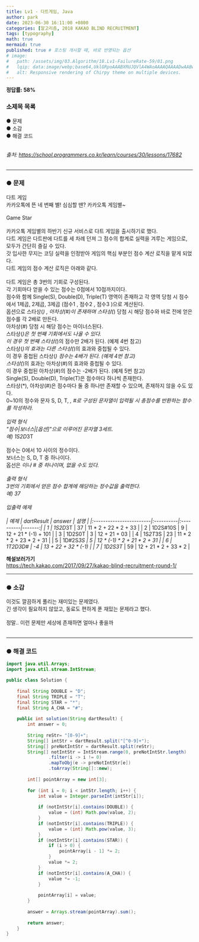 ```yaml
---
title: Lv1 - 다트게임, Java
author: park
date: 2023-06-30 16:11:00 +0800
categories: [알고리즘, 2018 KAKAO BLIND RECRUITMENT]
tags: [typography]
math: true
mermaid: true
published: true # 포스팅 개시할 때, 바로 반영되는 옵션
# image: 
#   path: /assets/img/03.Algorithm/18.Lv1-FailureRate-59/01.png
#   lqip: data:image/webp;base64,UklGRpoAAABXRUJQVlA4WAoAAAAQAAAADwAABwAAQUxQSDIAAAARL0AmbZurmr57yyIiqE8oiG0bejIYEQTgqiDA9vqnsUSI6H+oAERp2HZ65qP/VIAWAFZQOCBCAAAA8AEAnQEqEAAIAAVAfCWkAALp8sF8rgRgAP7o9FDvMCkMde9PK7euH5M1m6VWoDXf2FkP3BqV0ZYbO6NA/VFIAAAA
#   alt: Responsive rendering of Chirpy theme on multiple devices.
---
```


<b>정답률: 58%</b><br>

### 소제목 목록
● 문제<br/>
● 소감<br/>
● 해결 코드<br/>
<br/>

<i>출처: https://school.programmers.co.kr/learn/courses/30/lessons/17682</i><br>
<br/>

---

### ● 문제<br/>

다트 게임<br/>
카카오톡에 뜬 네 번째 별! 심심할 땐? 카카오톡 게임별~<br/>
<br/>
Game Star<br/>
<br/>
카카오톡 게임별의 하반기 신규 서비스로 다트 게임을 출시하기로 했다.<br/>
다트 게임은 다트판에 다트를 세 차례 던져 그 점수의 합계로 실력을 겨루는 게임으로, 모두가 간단히 즐길 수 있다.<br/>
갓 입사한 무지는 코딩 실력을 인정받아 게임의 핵심 부분인 점수 계산 로직을 맡게 되었다.<br/>
다트 게임의 점수 계산 로직은 아래와 같다.<br/>
<br/>
다트 게임은 총 3번의 기회로 구성된다.<br/>
각 기회마다 얻을 수 있는 점수는 0점에서 10점까지이다.<br/>
점수와 함께 Single(S), Double(D), Triple(T) 영역이 존재하고 각 영역 당첨 시 점수에서 1제곱, 2제곱, 3제곱 (점수1 , 점수2 , 점수3 )으로 계산된다.<br/>
옵션으로 스타상(*) , 아차상(#)이 존재하며 스타상(*) 당첨 시 해당 점수와 바로 전에 얻은 점수를 각 2배로 만든다.<br/>
아차상(#) 당첨 시 해당 점수는 마이너스된다.<br/>
스타상(*)은 첫 번째 기회에서도 나올 수 있다.<br/>
이 경우 첫 번째 스타상(*)의 점수만 2배가 된다. (예제 4번 참고)<br/>
스타상(*)의 효과는 다른 스타상(*)의 효과와 중첩될 수 있다.<br/>
이 경우 중첩된 스타상(*) 점수는 4배가 된다. (예제 4번 참고)<br/>
스타상(*)의 효과는 아차상(#)의 효과와 중첩될 수 있다.<br/>
이 경우 중첩된 아차상(#)의 점수는 -2배가 된다. (예제 5번 참고)<br/>
Single(S), Double(D), Triple(T)은 점수마다 하나씩 존재한다.<br/>
스타상(*), 아차상(#)은 점수마다 둘 중 하나만 존재할 수 있으며, 존재하지 않을 수도 있다.<br/>
0~10의 정수와 문자 S, D, T, *, #로 구성된 문자열이 입력될 시 총점수를 반환하는 함수를 작성하라.<br/>
<br/>
입력 형식<br/>
"점수|보너스|[옵션]"으로 이루어진 문자열 3세트.<br/>
예) 1S2D*3T<br/>
<br/>
점수는 0에서 10 사이의 정수이다.<br/>
보너스는 S, D, T 중 하나이다.<br/>
옵선은 *이나 # 중 하나이며, 없을 수도 있다.<br/>
<br/>
출력 형식<br/>
3번의 기회에서 얻은 점수 합계에 해당하는 정수값을 출력한다.<br/>
예) 37<br/>
<br/>
입출력 예제<br/>
<br/>
| 예제                       | dartResult    | answer    | 설명 |
|:------------------------|:----------|:----------|-------:|
| 1                       | 1S2D*3T   |   37      | 11 * 2 + 22 * 2 + 33 |
| 2                       | 1D2S#10S  |   9       | 12 + 21 * (-1) + 101 |
| 3                       | 1D2S0T    |   3       | 12 + 21 + 03 |
| 4                       | 1S*2T*3S  |   23      | 11 * 2 * 2 + 23 * 2 + 31 |
| 5                       | 1D#2S*3S  |   5       | 12 * (-1) * 2 + 21 * 2 + 31 |
| 6                       | 1T2D3D#   |   -4      | 13 + 22 + 32 * (-1) |
| 7                       | 1D2S3T*   |   59      | 12 + 21 * 2 + 33 * 2 |

<b>해설보러가기</b><br/>
https://tech.kakao.com/2017/09/27/kakao-blind-recruitment-round-1/<br/>

---

### ● 소감

이것도 깔끔하게 풀리는 재미있는 문제였다.<br/>
긴 생각이 필요하지 않았고, 동료도 편하게 푼 재밌는 문제라고 했다.<br/>
<br/>
정말.. 이런 문제만 세상에 존재하면 얼마나 좋을까<br/>
<br/>

---

### ● 해결 코드

```java
import java.util.Arrays;
import java.util.stream.IntStream;

public class Solution {
    
    final String DOUBLE = "D";
    final String TRIPLE = "T";
    final String STAR = "*";
    final String A_CHA = "#";
    
    public int solution(String dartResult) {
        int answer = 0;
        
        String reStr= "[0-9]+";
        String[] intStr = dartResult.split("[^0-9]+");
        String[] preNotIntStr = dartResult.split(reStr);
        String[] notIntStr = IntStream.range(0, preNotIntStr.length)
                .filter(i -> i != 0)
                .mapToObj(e -> preNotIntStr[e])
                .toArray(String[]::new);
        
        int[] pointArray = new int[3];
        
        for (int i = 0; i < intStr.length; i++) {
            int value = Integer.parseInt(intStr[i]);
            
            if (notIntStr[i].contains(DOUBLE)) {
                value = (int) Math.pow(value, 2);
            }
            if (notIntStr[i].contains(TRIPLE)) {
                value = (int) Math.pow(value, 3);
            }
            if (notIntStr[i].contains(STAR)) {
                if (i > 0) {
                    pointArray[i - 1] *= 2;
                }
                value *= 2;
            }
            if (notIntStr[i].contains(A_CHA)) {
                value *= -1;
            }
            
            pointArray[i] = value;
        }
        
        answer = Arrays.stream(pointArray).sum();
        
        return answer;
    }
}
```